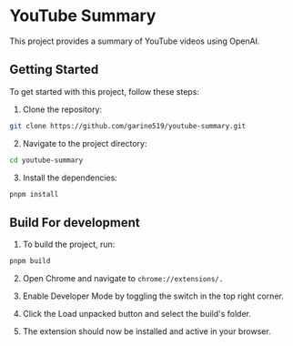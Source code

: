 
# YouTube Summary

This project provides a summary of YouTube videos using OpenAI.

## Getting Started

To get started with this project, follow these steps:

1. Clone the repository:
  ```sh
  git clone https://github.com/garine519/youtube-summary.git
  ```
2. Navigate to the project directory:
  ```sh
  cd youtube-summary
  ```
3. Install the dependencies:
  ```sh
  pnpm install
  ```

## Build For development

1. To build the project, run:
  ```sh
  pnpm build
  ```

2. Open Chrome and navigate to `chrome://extensions/.`

3. Enable Developer Mode by toggling the switch in the top right corner.

4. Click the Load unpacked button and select the build's folder.
 
5. The extension should now be installed and active in your browser.